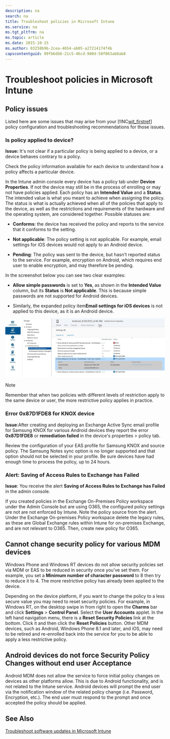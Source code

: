 ```yaml
---
description: na
search: na
title: Troubleshoot policies in Microsoft Intune
ms.service: na
ms.tgt_pltfrm: na
ms.topic: article
ms.date: 2015-10-15
ms.author: 03258b9b-2cea-4654-ab05-a27214174f4b
capscontentguid: 99fb6db6-21c5-46cd-980d-50f063ab8ab8
---
```

# Troubleshoot policies in Microsoft Intune

## Policy issues
Listed here are some issues that may arise from your [!INC[wit_firstref](../Token/wit_firstref_md.md)] policy configuration and troubleshooting recommendations for those issues.

### Is policy applied to device?
**Issue:** It's not clear if a particular policy is being applied to a device, or a device behaves contrary to a policy.

Check the policy information available for each device to understand how a policy affects a particular device.

In the Intune admin console every device has a policy tab under **Device Properties**. If not the device may still be in the process of enrolling or may not have policies applied. Each policy has an **Intended Value** and a **Status**. The intended value is what you meant to achieve when assigning the policy. The status is what is actually achieved when all of the policies that apply to the device, as well as the restrictions and requirements of the hardware and the operating system, are considered together. Possible statuses are:

- **Conforms**: the device has received the policy and reports to the service that it  conforms to the setting.

- **Not applicable**: The policy setting is not applicable. For example,  email settings for iOS devices would not apply to an Android device.

- **Pending**: The policy was sent to the device, but hasn't reported status to the service. For example, encryption on Android, which requires end user to enable encryption, and may therefore be pending.

In the screenshot below you can see two clear examples:

- **Allow simple passwords** is set to **Yes**, as shown in the **Intended Value** column, but its **Status** is **Not applicable**. This is because simple passwords are not supported for Android devices.

- Similarly, the expanded policy item**Email settings for iOS devices** is not applied to this device, as it is an Android device.

![](../Image/Intune_Device_Policy_v.2.jpg)

> [!NOTE]
> Remember that when two policies with different levels of restriction apply to the same device or user, the more restrictive policy applies in practice.

### Error  0x87D1FDE8 for KNOX device
**Issue**:After creating and deploying an Exchange Active Sync email profile for Samsung KNOX for  various Android devices they report the error **0x87D1FDE8** or **remediation failed** in the device's properties &gt; policy tab.

Review the configuration of your EAS profile for Samsung KNOX and source policy. The Samsung Notes sync option is no longer supported and that option should not be selected in your profile. Be sure devices have had enough time to process the policy, up to 24 hours.

### Alert: Saving of Access Rules to Exchange has Failed
**Issue**: You receive the alert **Saving of Access Rules to Exchange has Failed**  in the admin console.

If you  created policies in the Exchange On-Premises Policy workspace under the Admin Console but are using O365, the configured policy settings are not are not enforced by Intune. Note the policy source from the alert.  Under the Exchange On-premises Policy workspace delete the legacy rules, as these are Global Exchange rules within Intune for on-premises Exchange, and are not relevant to O365. Then, create new policy for O365.

## Cannot change security policy for various MDM devices
Windows Phone and Windows RT devices do not allow security policies set via MDM or EAS to be reduced in security once you've set them. For example, you set a **Minimum number of character password** to 8  then try to reduce it to 4. The more restrictive policy has already been applied to the device.

Depending on the device platform, if you want to change the policy  to a less secure value you may need to reset security policies. 
For example, in Windows RT,  on the desktop swipe in from right to open the **Charms** bar and click  **Settings** &gt; **Control Panel**.  Select the **User Accounts** applet. 
In the left hand navigation menu, there is a **Reset Security Policies** link at the bottom. Click  it and then click the **Reset Policies** button. 
Other MDM devices, such as Android, Windows Phone 8.1 and later, and iOS, may need to be retired and re-enrolled back into the service for you to be able to apply a  less restrictive policy.

## Android devices do not force Security Policy Changes without end user Acceptance
Android MDM does not allow the service to force initial policy changes on devices as other platforms allow. This is due to Android functionality, and is not related to the Intune service. Android devices will prompt the end user via the notification window of the related policy change (i.e. Password, Encryption, etc.).  The end user must respond to the prompt and once accepted the policy should be applied.

## See Also
[Troubleshoot software updates in Microsoft Intune](../Topic/Troubleshoot_software_updates_in_Microsoft_Intune.md)

